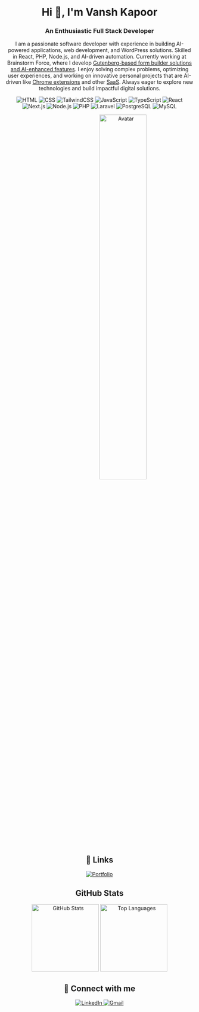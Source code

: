 <!DOCTYPE html>
<html lang="en">
<body>

  <h1 align="center">Hi 👋, I'm Vansh Kapoor</h1>
  <h3 align="center">An Enthusiastic Full Stack Developer</h3>

  <p align="center">
    I am a passionate software developer with experience in building AI-powered applications, web development, and WordPress solutions. 
    Skilled in React, PHP, Node.js, and AI-driven automation. Currently working at Brainstorm Force, where I develop 
    <a href="https://wordpress.org/plugins/sureforms/">Gutenberg-based form builder solutions and AI-enhanced features</a>. 
    I enjoy solving complex problems, optimizing user experiences, and working on innovative personal projects that are AI-driven like 
    <a href="https://chromewebstore.google.com/detail/use-chat-gpt-on-any-websi/obfekodipjodhijlofdpmalbihfaaimn">Chrome extensions</a> 
    and other <a href="https://nofakemails.me">SaaS</a>. Always eager to explore new technologies and build impactful digital solutions.
  </p>

  <p align="center">
    <img src="https://img.shields.io/badge/HTML-DD4A24" alt="HTML"/>
    <img src="https://img.shields.io/badge/CSS-2763EA" alt="CSS"/>
    <img src="https://img.shields.io/badge/Tailwindcss-00BBFF" alt="TailwindCSS"/>
    <img src="https://img.shields.io/badge/Javascript-EFCD46" alt="JavaScript"/>
    <img src="https://img.shields.io/badge/TypeScript-3077C6" alt="TypeScript"/>
    <img src="https://img.shields.io/badge/React-119FCA" alt="React"/>
    <img src="https://img.shields.io/badge/Next.js-000000" alt="Next.js"/>
    <img src="https://img.shields.io/badge/Node.js-2C2C2C" alt="Node.js"/>
    <img src="https://img.shields.io/badge/PHP-7377AD" alt="PHP"/>
    <img src="https://img.shields.io/badge/Laravel-EF3E2F" alt="Laravel"/>
    <img src="https://img.shields.io/badge/PostgreSQL-6597C10" alt="PostgreSQL"/>
    <img src="https://img.shields.io/badge/MySQL-DC8903" alt="MySQL"/>
  </p>

  <div align="center">
    <p>
      <img style="margin-left:25%;" width="50%" align="center" src="https://sagarmude.netlify.app/static/media/avatar.711110cc.svg" alt="Avatar"/>
    </p>
  </div>

  <div align="center">
    <h2>🔗 Links</h2>
    <a href="https://vanshk141999.github.io">
      <img src="https://img.shields.io/badge/portfolio-4AACF3?style=for-the-badge&logo=ko-fi&logoColor=white" alt="Portfolio"/>
    </a>

  <h2>GitHub Stats</h2>
  <div align="center">
    <img height="180em" src="https://github-readme-stats-git-master-vanshs-projects.vercel.app/api?username=vanshk141999&show_icons=true&include_all_commits=true&count_private=true&show=prs_merged,prs_merged_percentage&hide=stars" alt="GitHub Stats"/>
    <img height="180em" src="https://github-readme-stats-git-master-vanshs-projects.vercel.app/api/top-langs/?username=vanshk141999&layout=compact&langs_count=6" alt="Top Languages"/>
  </div>

  <h2>🔗 Connect with me</h2>
  <span>
    <a href="https://www.linkedin.com/in/vansh-kapoor-vk/">
      <img src="https://img.shields.io/badge/LinkedIn-0077B5?style=for-the-badge&logo=linkedin&logoColor=white" alt="LinkedIn"/>
    </a>
    <a href="mailto:kvansh297@gmail.com">
      <img src="https://img.shields.io/badge/Gmail-D14836?style=for-the-badge&logo=gmail&logoColor=white" alt="Gmail"/>
    </a>
  </span>
  </div>

</body>
</html>
